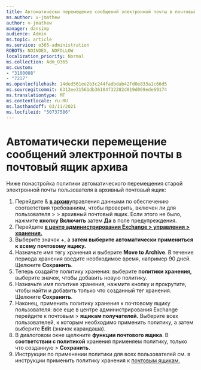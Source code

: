 ```yaml
---
title: Автоматически перемещение сообщений электронной почты в почтовый ящик архива
ms.author: v-jmathew
author: v-jmathew
manager: dansimp
audience: Admin
ms.topic: article
ms.service: o365-administration
ROBOTS: NOINDEX, NOFOLLOW
localization_priority: Normal
ms.collection: Adm_O365
ms.custom:
- "3100008"
- "7217"
ms.openlocfilehash: 14ded561ee2b3c244fadbdab42fd0e833a1c66d5
ms.sourcegitcommit: 6312ee31561db36104f32282d019d069ede69174
ms.translationtype: MT
ms.contentlocale: ru-RU
ms.lasthandoff: 03/11/2021
ms.locfileid: "50737586"
---
```

# <a name="automatically-move-email-messages-to-the-archive-mailbox"></a>Автоматически перемещение сообщений электронной почты в почтовый ящик архива

Ниже понастройка политики автоматического перемещения старой электронной почты пользователя в архивный почтовый ящик:

1. Перейдите & [**в архив**](https://go.microsoft.com/fwlink/p/?linkid=2077143)управления данными по обеспечению соответствия требованиям, чтобы проверить, включен ли для пользователя  >    >   архивный почтовый ящик. Если этого не было, нажмите **кнопку Включить** затем **Да** в поле предупреждения.
2. Перейдите [**в центр администрирования Exchange > управления > хранения.**](https://go.microsoft.com/fwlink/?linkid=2059104)
3. Выберите значок +, а **затем выберите автоматически примениться к всему почтовому ящику.**
4. Назначьте имя тегу хранения и выберите **Move to Archive**. В течение периода хранения введите необходимое время, например 90 дней. Щелкните **Сохранить**.
5. Теперь создайте политику хранения: выберите **политики хранения,** выберите значок, чтобы добавить новую политику.
6. Назначьте имя политике хранения, нажмите кнопку и прокрутите, чтобы найти и добавить только что созданный тег хранения. Щелкните **Сохранить**.
7. Наконец, применить политику хранения к почтовому ящику пользователя: все еще в центре администрирования Exchange перейдите к почтовым  >  **ящикам получателей.** Выберите всех пользователей, к которым необходимо применить политику, а затем выберите **Edit** (значок карандаша).
8. В диалоговом окне щелкните **функции почтового ящика**. В **соответствии с политикой** хранения применяем политику, только что созданную > **Сохранить**.
9. Инструкции по применении политики для всех пользователей см. в инструкции применить политику хранения к [почтовым ящикам.](https://docs.microsoft.com/exchange/security-and-compliance/messaging-records-management/apply-retention-policy)

